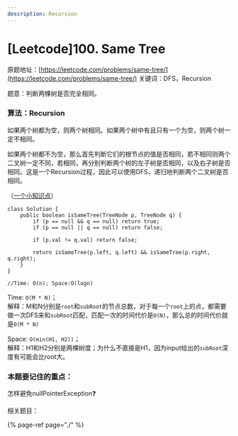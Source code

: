 ```yaml
---
description: Recursion
---
```


# \[Leetcode\]100. Same Tree

原题地址：[https://leetcode.com/problems/same-tree/](https://leetcode.com/problems/same-tree/) 关键词：DFS，Recursion

题意：判断两棵树是否完全相同。



### 算法：Recursion

如果两个树都为空，则两个树相同。如果两个树中有且只有一个为空，则两个树一定不相同。

如果两个树都不为空，那么首先判断它们的根节点的值是否相同，若不相同则两个二叉树一定不同，若相同，再分别判断两个树的左子树是否相同，以及右子树是否相同。这是一个Recursion过程，因此可以使用DFS，递归地判断两个二叉树是否相同。



（[一个小知识点](https://bhnigw.gitbook.io/-1/shu-ju-jie-gou-map#ru-guo-ba-treenode-jia-ru-hashmap)）

```text
class Solution {
    public boolean isSameTree(TreeNode p, TreeNode q) {
        if (p == null && q == null) return true;
        if (p == null || q == null) return false;
        
        if (p.val != q.val) return false;
        
        return isSameTree(p.left, q.left) && isSameTree(p.right, q.right);
    }
}

//Time: O(n); Space:O(logn)
```

Time: `O(M * N)`；  
解释：M和N分别是`root`和`subRoot`的节点总数，对于每一个`root`上的点，都需要做一次DFS来和`subRoot`匹配，匹配一次的时间代价是`O(N)`，那么总的时间代价就是`O(M * N)`

Space: `O(min(H1, H2))`；  
解释：H1和H2分别是两棵树度；为什么不直接是H1，因为input给出的`subRoot`深度有可能会比root大。



### 本题要记住的重点：

怎样避免nullPointerException❓



相关题目：

{% page-ref page="./" %}



